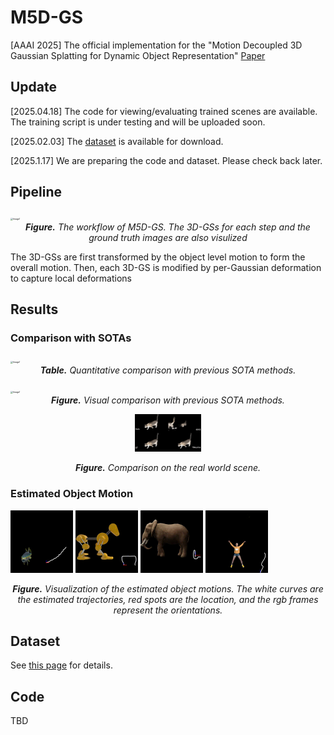 # M5D-GS
[AAAI 2025] The official implementation for the "Motion Decoupled 3D Gaussian Splatting for Dynamic Object Representation" [Paper](https://drive.google.com/file/d/1DZnkiIoHsxtnf_NKxC1tnn_vRnRu2D45/view?usp=drive_link)

## Update
[2025.04.18] The code for viewing/evaluating trained scenes are available. The training script is under testing and will be uploaded soon.

[2025.02.03] The [dataset](/m5d_data) is available for download.

[2025.1.17] We are preparing the code and dataset. Please check back later.



## Pipeline

<img src="res/main_graph.png" alt="Image1" style="zoom:25%;" />
<div align="center"><b><i>Figure.</i></b> <i>The workflow of M5D-GS. The 3D-GSs for each step and the ground truth images are also visulized</i></div>

<p></p>

The 3D-GSs are first transformed by the object level motion to form the overall motion. Then, each 3D-GS is modified by per-Gaussian deformation to capture local deformations


## Results
### Comparison with SOTAs
<img src="res/tab_res.png" alt="Image1" style="zoom:25%;" />
<div align="center"><b><i>Table.</i></b> <i>Quantitative comparison with previous SOTA methods.</i></div>
<p></p><p></p>
<img src="res/main_vis.png" alt="Image1" style="zoom:25%;" />
<div align="center"><b><i>Figure.</i></b> <i>Visual comparison with previous SOTA methods.</i></div>
<p></p><p></p>

<div align="center">
<img src="res/cat.gif" alt="Image1" style="zoom:25%;" />

<b><i>Figure.</i></b> <i>Comparison on the real world scene.</i></div>
</div>


### Estimated Object Motion
<img src="res/traj_fish.gif" alt="Image1" style="zoom:25%;" /> <img src="res/traj_robdog.gif" alt="Image2" style="zoom:25%;" /> <img src="res/traj_elephant.gif" alt="Image3" style="zoom:25%;" /> <img src="res/traj_jjacks.gif" alt="Image4" style="zoom:25%;" />
<div align="center"><b><i>Figure.</i></b> <i>Visualization of the estimated object motions. The white curves are the estimated trajectories, red spots are the location, and the rgb frames represent the orientations.</i></div>

## Dataset
See [this page](/m5d_data) for details.

## Code
TBD
